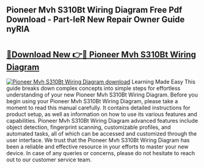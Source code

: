 ## Pioneer Mvh S310Bt Wiring Diagram Free Pdf Download - Part-IeR New Repair Owner Guide nyRlA

# <h2><a href="http://dfmzkv.blite.top/?on=Pioneer+Mvh+S310Bt+Wiring+Diagram">🔗Download New 👉🔴 Pioneer Mvh S310Bt Wiring Diagram</a></h2>

[![Pioneer Mvh S310Bt Wiring Diagram download](https://i.imgur.com/lujVjoI.png)](http://dfmzkv.blite.top/?on=Pioneer+Mvh+S310Bt+Wiring+Diagram)
Learning Made Easy This guide breaks down complex concepts into simple steps for effortless understanding of your new Pioneer Mvh S310Bt Wiring Diagram. Before you begin using your Pioneer Mvh S310Bt Wiring Diagram, please take a moment to read this manual carefully. It contains detailed instructions for product setup, as well as information on how to use its various features and capabilities. Pioneer Mvh S310Bt Wiring Diagram advanced features include object detection, fingerprint scanning, customizable profiles, and automated tasks, all of which can be accessed and customized through the user interface. We trust that the Pioneer Mvh S310Bt Wiring Diagram has been a reliable and effective resource in your efforts to master your new device. In case of any queries or concerns, please do not hesitate to reach out to our customer service team.
